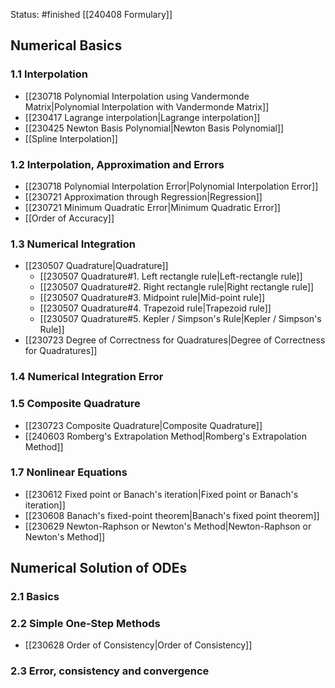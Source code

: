 Status: #finished 
[[240408 Formulary]]
## Numerical Basics
### 1.1 Interpolation
- [[230718 Polynomial Interpolation using Vandermonde Matrix|Polynomial Interpolation with Vandermonde Matrix]]
- [[230417 Lagrange interpolation|Lagrange interpolation]]
- [[230425 Newton Basis Polynomial|Newton Basis Polynomial]]
- [[Spline Interpolation]]
### 1.2 Interpolation, Approximation and Errors
- [[230718 Polynomial Interpolation Error|Polynomial Interpolation Error]]
- [[230721 Approximation through Regression|Regression]]
- [[230721 Minimum Quadratic Error|Minimum Quadratic Error]]
- [[Order of Accuracy]]
### 1.3 Numerical Integration
- [[230507 Quadrature|Quadrature]]
	- [[230507 Quadrature#1. Left rectangle rule|Left-rectangle rule]] 
	- [[230507 Quadrature#2. Right rectangle rule|Right rectangle rule]] 
	- [[230507 Quadrature#3. Midpoint rule|Mid-point rule]] 
	- [[230507 Quadrature#4. Trapezoid rule|Trapezoid rule]] 
	- [[230507 Quadrature#5. Kepler / Simpson's Rule|Kepler / Simpson's Rule]] 
- [[230723 Degree of Correctness for Quadratures|Degree of Correctness for Quadratures]] 
### 1.4 Numerical Integration Error 
### 1.5 Composite Quadrature 
- [[230723 Composite Quadrature|Composite Quadrature]]
- [[240603 Romberg's Extrapolation Method|Romberg's Extrapolation Method]] 
### 1.7 Nonlinear Equations
- [[230612 Fixed point or Banach's iteration|Fixed point or Banach's iteration]]
- [[230608 Banach's fixed-point theorem|Banach's fixed point theorem]]
- [[230629 Newton-Raphson or Newton's Method|Newton-Raphson or Newton's Method]]
## Numerical Solution of ODEs
### 2.1 Basics
### 2.2 Simple One-Step Methods
- [[230628 Order of Consistency|Order of Consistency]]
### 2.3 Error, consistency and convergence

